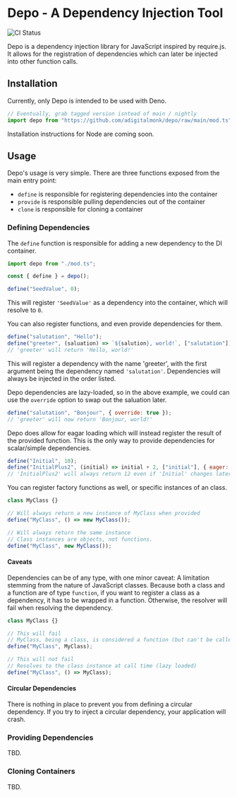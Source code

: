 # Depo - A Dependency Injection Tool

![CI Status](https://github.com/adigitalmonk/depo/actions/workflows/test.yml/badge.svg)

Depo is a dependency injection library for JavaScript inspired by require.js. It
allows for the registration of dependencies which can later be injected into
other function calls.

## Installation

Currently, only Depo is intended to be used with Deno.

```javascript
// Eventually, grab tagged version isntead of main / nightly
import depo from "https://github.com/adigitalmonk/depo/raw/main/mod.ts";
```

Installation instructions for Node are coming soon.

## Usage

Depo's usage is very simple. There are three functions exposed from the main
entry point:

- `define` is responsible for registering dependencies into the container
- `provide` is responsible pulling dependencies out of the container
- `clone` is responsible for cloning a container

### Defining Dependencies

The `define` function is responsible for adding a new dependency to the DI
container.

```javascript
import depo from "./mod.ts";

const { define } = depo();

define("SeedValue", 0);
```

This will register `'SeedValue'` as a dependency into the container, which will
resolve to `0`.

You can also register functions, and even provide dependencies for them.

```javascript
define("salutation", "Hello");
define("greeter", (saluation) => `${salution}, world!`, ["salutation"]);
// 'greeter' will return 'Hello, world!'
```

This will register a dependency with the name 'greeter', with the first argument
being the dependency named `'salutation'`. Dependencies will always be injected
in the order listed.

Depo dependencies are lazy-loaded, so in the above example, we could can use the
`override` option to swap out the saluation later.

```javascript
define("salutation", "Bonjour", { override: true });
// 'greeter' will now return 'Bonjour, world!'
```

Depo does allow for eagar loading which will instead register the result of the
provided function. This is the only way to provide dependencies for
scalar/simple dependencies.

```javascript
define("Initial", 10);
define("InitialPlus2", (initial) => initial + 2, ["initial"], { eager: true });
// 'InitialPlus2' will always return 12 even if 'Initial' changes later.
```

You can register factory functions as well, or specific instances of an class.

```javascript
class MyClass {}

// Will always return a new instance of MyClass when provided
define("MyClass", () => new MyClass());

// Will always return the same instance
// Class instances are objects, not functions.
define("MyClass", new MyClass());
```

#### Caveats

Dependencies can be of any type, with one minor caveat: A limitation stemming
from the nature of JavaScript classes. Because both a class and a function are
of type `function`, if you want to register a class as a dependency, it has to
be wrapped in a function. Otherwise, the resolver will fail when resolving the
dependency.

```javascript
class MyClass {}

// This will fail
// MyClass, being a class, is considered a function (but can't be called)
define("MyClass", MyClass);

// This will not fail
// Resolves to the class instance at call time (lazy loaded)
define("MyClass", () => MyClass);
```

#### Circular Dependencies

There is nothing in place to prevent you from defining a circular dependency. If
you try to inject a circular dependency, your application will crash.

### Providing Dependencies

TBD.

### Cloning Containers

TBD.
